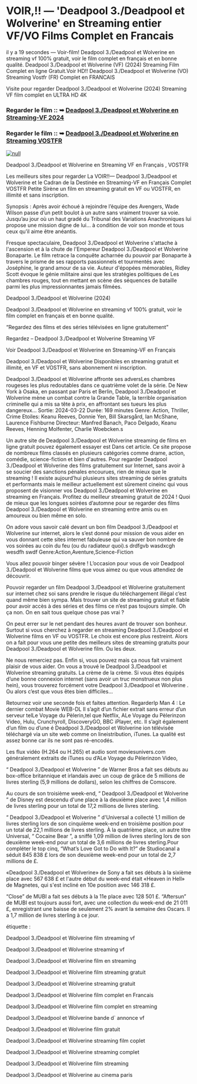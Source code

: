 # VOIR,!! — 'Deadpool 3./Deadpool et Wolverine' en Streaming entier VF/VO Films Complet en Francais

il y a 19 secondes — Voir-film! Deadpool 3./Deadpool et Wolverine en streaming vf 100% gratuit, voir le film complet en français et en bonne qualité. Deadpool 3./Deadpool et Wolverine (VF) (2024) Streaming Film Complet en ligne Gratuit.Voir HD!! Deadpool 3./Deadpool et Wolverine (VO) Streaming Vostfr (FR) Complet en FRANCAIS

Visite pour regarder Deadpool 3./Deadpool et Wolverine (2024) Streaming VF film complet en ULTRA HD 4K

### Regarder le film :: ➥ [Deadpool 3./Deadpool et Wolverine en Streaming-VF 2024](https://dmovie.fun/en/movie/533535/deadpool-wolverine?githb)

### Regarder le film :: ➥ [Deadpool 3./Deadpool et Wolverine en Streaming VOSTFR](https://dmovie.fun/en/movie/533535/deadpool-wolverine?githb)

[![null](https://static.wixstatic.com/media/855a25_043b5abeb4ae4d35ac003198e7fe56ed~mv2.gif)](https://dmovie.fun/en/movie/533535/deadpool-wolverine?githb)

Deadpool 3./Deadpool et Wolverine en Streaming VF en Français , VOSTFR

Les meilleurs sites pour regarder La VOIR!!— Deadpool 3./Deadpool et Wolverine et le Cadran de la Destinée en Streaming-VF en Français Complet VOSTFR Petite Sirène un film en streaming gratuit en VF ou VOSTFR, en illimité et sans inscription.

Synopsis : Après avoir échoué à rejoindre l’équipe des Avengers, Wade Wilson passe d’un petit boulot à un autre sans vraiment trouver sa voie. Jusqu’au jour où un haut gradé du Tribunal des Variations Anachroniques lui propose une mission digne de lui… à condition de voir son monde et tous ceux qu’il aime être anéantis.

Fresque spectaculaire, Deadpool 3./Deadpool et Wolverine s'attache à l'ascension et à la chute de l'Empereur Deadpool 3./Deadpool et Wolverine Bonaparte. Le film retrace la conquête acharnée du pouvoir par Bonaparte à travers le prisme de ses rapports passionnels et tourmentés avec Joséphine, le grand amour de sa vie. Auteur d'épopées mémorables, Ridley Scott évoque le génie militaire ainsi que les stratégies politiques de Les chambres rouges, tout en mettant en scène des séquences de bataille parmi les plus impressionnantes jamais filmées.

Deadpool 3./Deadpool et Wolverine (2024)

Deadpool 3./Deadpool et Wolverine en streaming vf 100% gratuit, voir le film complet en français et en bonne qualité.

“Regardez des films et des séries télévisées en ligne gratuitement”

Regardez – Deadpool 3./Deadpool et Wolverine Streaming VF

Voir Deadpool 3./Deadpool et Wolverine en Streaming-VF en Français

Deadpool 3./Deadpool et Wolverine Disponibles en streaming gratuit et illimité, en VF et VOSTFR, sans abonnement ni inscription.

Deadpool 3./Deadpool et Wolverine affronte ses adversLes chambres rougeses les plus redoutables dans ce quatrième volet de la série. De New York à Osaka, en passant par Paris et Berlin, Deadpool 3./Deadpool et Wolverine mène un combat contre la Grande Table, la terrible organisation criminelle qui a mis sa tête à prix, en affrontant ses tueurs les plus dangereux... Sortie: 2024-03-22 Durée: 169 minutes Genre: Action, Thriller, Crime Etoiles: Keanu Reeves, Donnie Yen, Bill Skarsgård, Ian McShane, Laurence Fishburne Directeur: Manfred Banach, Paco Delgado, Keanu Reeves, Henning Molfenter, Charlie Woebcken.s

Un autre site de Deadpool 3./Deadpool et Wolverine streaming de films en ligne gratuit pouvez également essayer est Dans cet article. Ce site propose de nombreux films classés en plusieurs catégories comme drame, action, comédie, science-fiction et bien d'autres. Pour regarder Deadpool 3./Deadpool et Wolverine des films gratuitement sur Internet, sans avoir à se soucier des sanctions pénales encourues, rien de mieux que le streaming ! Il existe aujourd’hui plusieurs sites streaming de séries gratuits et performants mais le meilleur actuellement est sûrement cineinc qui vous proposent de visionner vos Deadpool 3./Deadpool et Wolverine en streaming en Français. Profitez du meilleur streaming gratuit de 2024 ! Quoi de mieux que les longues soirées d’automne pour se regarder des films Deadpool 3./Deadpool et Wolverine en streaming entre amis ou en amoureux ou bien même en solo.

On adore vous savoir calé devant un bon film Deadpool 3./Deadpool et Wolverine sur internet, alors le s’est donné pour mission de vous aider en vous donnant cette sites internet fabuleuse qui va sauver bon nombre de vos soirées au coin du feu (ou du radiateur quoi).s drdfgvb wasdxcgh wesdfh swdf Genre:Action,Aventure,Science-Fiction

Vous allez pouvoir binger sévère ! L’occasion pour vous de voir Deadpool 3./Deadpool et Wolverine films que vous aimez ou que vous attendiez de découvrir.

Pouvoir regarder un film Deadpool 3./Deadpool et Wolverine gratuitement sur internet chez soi sans prendre le risque du téléchargement illégal c’est quand même bien sympa. Mais trouver un site de streaming gratuit et fiable pour avoir accès à des séries et des films ce n’est pas toujours simple. Oh ça non. On en sait tous quelque chose pas vrai ?

On peut errer sur le net pendant des heures avant de trouver son bonheur. Surtout si vous cherchez à regarder en streaming Deadpool 3./Deadpool et Wolverine films en VF ou VOSTFR. Le choix est encore plus restreint. Alors on a fait pour vous une petite des meilleurs sites de streaming gratuits pour Deadpool 3./Deadpool et Wolverine film. Ou les deux.

Ne nous remerciez pas. Enfin si, vous pouvez mais ça nous fait vraiment plaisir de vous aider. On vous a trouvé le Deadpool 3./Deadpool et Wolverine streaming gratuits. La crème de la crème. Si vous êtes équipés d’une bonne connexion internet (sans avoir un truc monstrueux non plus hein), vous trouverez forcément votre Deadpool 3./Deadpool et Wolverine . Ou alors c’est que vous êtes bien difficiles…

Retournez voir une seconde fois et faites attention. RegarderIp Man 4 : Le dernier combat Movie WEB-DL Il s’agit d’un fichier extrait sans erreur d’un serveur telLe Voyage du Pèlerin,tel que Netflix, ALe Voyage du Pèlerinzon Video, Hulu, Crunchyroll, DiscoveryGO, BBC iPlayer, etc. Il s’agit également d’un film ou d’une é Deadpool 3./Deadpool et Wolverine ion télévisée téléchargé via un site web comme on lineistribution, iTunes. La qualité est assez bonne car ils ne sont pas ré-encodés.

Les flux vidéo (H.264 ou H.265) et audio sont moviesunivers.com généralement extraits de iTunes ou d’ALe Voyage du Pèlerinzon Video,

“ Deadpool 3./Deadpool et Wolverine ” de Warner Bros a fait ses débuts au box-office britannique et irlandais avec un coup de grâce de 5 millions de livres sterling (5,9 millions de dollars), selon les chiffres de Comscore.

Au cours de son troisième week-end, “ Deadpool 3./Deadpool et Wolverine ” de Disney est descendu d'une place à la deuxième place avec 1,4 million de livres sterling pour un total de 17,2 millions de livres sterling.

“ Deadpool 3./Deadpool et Wolverine ” d'Universal a collecté 1,1 million de livres sterling lors de son cinquième week-end en troisième position pour un total de 22,1 millions de livres sterling. À la quatrième place, un autre titre Universal, “ Cocaine Bear ”, a sniffé 1,09 million de livres sterling lors de son deuxième week-end pour un total de 3,6 millions de livres sterling.Pour compléter le top cinq, “What’s Love Got to Do with It?” de Studiocanal a séduit 845 838 £ lors de son deuxième week-end pour un total de 2,7 millions de £.

«Deadpool 3./Deadpool et Wolverine» de Sony a fait ses débuts à la sixième place avec 567 638 £ et l'autre début du week-end était «Heaven in Hell» de Magnetes, qui s'est incliné en 10e position avec 146 318 £.

“Close” de MUBI a fait ses débuts à la 11e place avec 128 501 £. “Aftersun” de MUBI est toujours aussi fort, avec une collection du week-end de 21 011 £, enregistrant une baisse de seulement 2% avant la semaine des Oscars. Il a 1,7 million de livres sterling à ce jour.

étiquette :

Deadpool 3./Deadpool et Wolverine film streaming vf

Deadpool 3./Deadpool et Wolverine streaming vf

Deadpool 3./Deadpool et Wolverine film en streaming

Deadpool 3./Deadpool et Wolverine film streaming gratuit

Deadpool 3./Deadpool et Wolverine streaming gratuit

Deadpool 3./Deadpool et Wolverine film complet en Francais

Deadpool 3./Deadpool et Wolverine film complet en streaming

Deadpool 3./Deadpool et Wolverine bande d` annonce vf

Deadpool 3./Deadpool et Wolverine film gratuit

Deadpool 3./Deadpool et Wolverine streaming film coplet

Deadpool 3./Deadpool et Wolverine streaming complet

Deadpool 3./Deadpool et Wolverine film streaming

Deadpool 3./Deadpool et Wolverine au cinema paris
